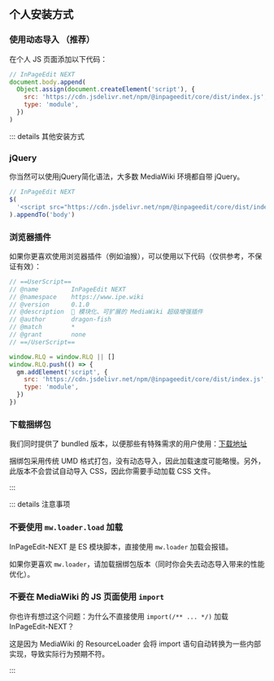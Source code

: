 ## 个人安装方式

### 使用动态导入 （推荐）

在个人 JS 页面添加以下代码：

```js [Special:MyPage/common.js]
// InPageEdit NEXT
document.body.append(
  Object.assign(document.createElement('script'), {
    src: 'https://cdn.jsdelivr.net/npm/@inpageedit/core/dist/index.js',
    type: 'module',
  })
)
```

::: details 其他安装方式

### jQuery

你当然可以使用jQuery简化语法，大多数 MediaWiki 环境都自带 jQuery。

```js [Special:MyPage/common.js]
// InPageEdit NEXT
$(
  '<script src="https://cdn.jsdelivr.net/npm/@inpageedit/core/dist/index.js" type="module"></script>'
).appendTo('body')
```

### 浏览器插件

如果你更喜欢使用浏览器插件（例如油猴），可以使用以下代码（仅供参考，不保证有效）：

```js
// ==UserScript==
// @name         InPageEdit NEXT
// @namespace    https://www.ipe.wiki
// @version      0.1.0
// @description  🚀 模块化、可扩展的 MediaWiki 超级增强插件
// @author       dragon-fish
// @match        *
// @grant        none
// ==/UserScript==

window.RLQ = window.RLQ || []
window.RLQ.push(() => {
  gm.addElement('script', {
    src: 'https://cdn.jsdelivr.net/npm/@inpageedit/core/dist/index.js',
    type: 'module',
  })
})
```

### 下载捆绑包

我们同时提供了 bundled 版本，以便那些有特殊需求的用户使用：[下载地址](https://www.jsdelivr.com/package/npm/@inpageedit/core?tab=files&path=lib)

捆绑包采用传统 UMD 格式打包，没有动态导入，因此加载速度可能略慢。另外，此版本不会尝试自动导入 CSS，因此你需要手动加载 CSS 文件。

:::

::: details 注意事项

### 不要使用 `mw.loader.load` 加载

InPageEdit-NEXT 是 ES 模块脚本，直接使用 `mw.loader` 加载会报错。

如果你更喜欢 `mw.loader`，请加载捆绑包版本（同时你会失去动态导入带来的性能优化）。

### 不要在 MediaWiki 的 JS 页面使用 `import`

你也许有想过这个问题：为什么不直接使用 `import(/** ... */)` 加载 InPageEdit-NEXT？

这是因为 MediaWiki 的 ResourceLoader 会将 import 语句自动转换为一些内部实现，导致实际行为预期不符。

:::
